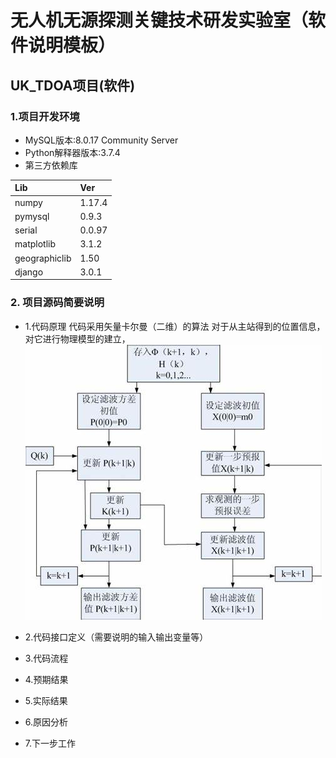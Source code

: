 # 无人机无源探测关键技术研发实验室（软件说明模板）
## UK_TDOA项目(软件)

### 1.项目开发环境

- MySQL版本:8.0.17 Community Server
- Python解释器版本:3.7.4
- 第三方依赖库

|Lib            |Ver    |
|:----          |:----  |
|numpy          |1.17.4 |
|pymysql        |0.9.3  |
|serial         |0.0.97 |
|matplotlib     |3.1.2  |
|geographiclib  |1.50   |
|django         |3.0.1  |

### 2. 项目源码简要说明
- 1.代码原理
  代码采用矢量卡尔曼（二维）的算法
  对于从主站得到的位置信息，对它进行物理模型的建立，
  ![](https://github.com/cannercan/-/raw/master/th.jpg)

- 2.代码接口定义（需要说明的输入输出变量等）
- 3.代码流程
- 4.预期结果
- 5.实际结果
- 6.原因分析
- 7.下一步工作